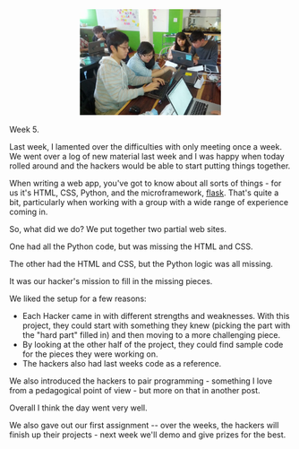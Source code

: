 <!--
.. title: Hacking Sessions - putting it all together
.. slug: 2013-11-16-hacking-sessions-5.md
.. date: 2013-11-16
.. tags: 
.. type: text
-->


<div align="center">
<a href="/img/pairprog.jpg" rel="lightbox">
  <img width="50%" src="/img/pairprog.jpg" class="" alt="" />
</a> 
</div>

Week 5.

Last week, I lamented over the difficulties with only meeting once a
week. We went over a log of new material last week and I was happy
when today rolled around and the hackers would be able to start
putting things together.

When writing a web app, you've got to know about all sorts of things -
for us it's HTML, CSS, Python, and the microframework,
[flask](http://flask.pocoo.org). That's quite a bit, particularly when
working with a group with a wide range of experience coming in.

So, what did we do? We put together two partial web sites.

One had all the Python code, but was missing the HTML and CSS.

The other had the HTML and CSS, but the Python logic was all missing.

It was our hacker's mission to fill in the missing pieces.

We liked the setup for a few reasons:

 * Each Hacker came in with different strengths and weaknesses. With this project, they could start with something they knew (picking the part with the "hard part" filled in) and then moving to a more challenging piece.
 * By looking at the other half of the project, they could find sample code for the pieces they were working on.
 * The hackers also had last weeks code as a reference.

We also introduced the hackers to pair programming - something I love
from a pedagogical point of view - but more on that in another post.

Overall I think the day went very well.

We also gave out our first assignment -- over the weeks, the hackers
will finish up their projects - next week we'll demo and give prizes
for the best.
